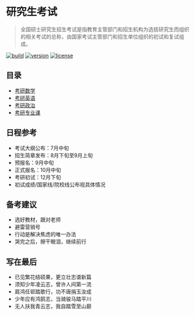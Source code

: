 # 研究生考试

> 全国硕士研究生招生考试是指教育主管部门和招生机构为选拔研究生而组织的相关考试的总称，由国家考试主管部门和招生单位组织的初试和复试组成。

[![build][build-image]][build-url]
[![version][version-image]][version-url]
[![license][license-image]][license-url]

## 目录

* [考研数学](考研数学)
* [考研英语](考研英语)
* [考研政治](考研政治)
* [考研专业课](考研专业课)

## 日程参考

* 考试大纲公布：7月中旬
* 招生简章发布：8月下旬至9月上旬
* 预报名：9月中旬
* 正式报名：10月中旬
* 考研初试：12月下旬
* 初试成绩/国家线/院校线公布视具体情况

## 备考建议

* 选好教材，跟对老师
* 避雷营销号
* 行动是解决焦虑的唯一办法
* 哭完之后，擦干眼泪，继续前行

## 写在最后

* 已见繁花结硕果，更立壮志谱新篇
* 须知少年凌云志，曾许人间第一流
* 肩鸿任钜踏歌行，功不唐捐玉汝成
* 少年应有鸿鹄志，当骑骏马踏平川
* 无人扶我青云志，我自踏雪至山巅

[build-image]: https://img.shields.io/badge/build-passing-brightgreen	"build"
[build-url]: https://github.com/kuriv/postgraduate-entrance-examination	"build"
[version-image]: https://img.shields.io/badge/version-v1.0.1-blue	"version"
[version-url]: https://github.com/kuriv/postgraduate-entrance-examination	"version"
[license-image]: https://img.shields.io/badge/license-MIT-green	"license"
[license-url]: https://github.com/kuriv/postgraduate-entrance-examination	"license"